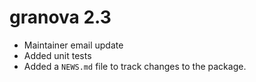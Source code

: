 # granova 2.3

* Maintainer email update
* Added unit tests
* Added a `NEWS.md` file to track changes to the package.
